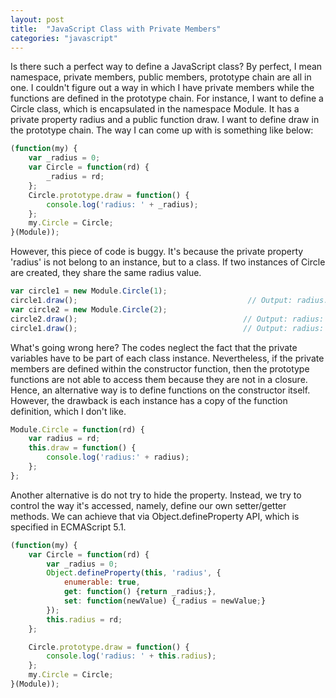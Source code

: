```yaml
---
layout: post
title:  "JavaScript Class with Private Members"
categories: "javascript"
---
```


Is there such a perfect way to define a JavaScript class? By perfect, I mean namespace, private members, public members, prototype chain are all in one. I couldn't figure out a way in which I have private members while the functions are defined in the prototype chain.
For instance, I want to define a Circle class, which is encapsulated in the namespace Module. It has a private property radius and a public function draw. I want to define draw in the prototype chain. The way I can come up with is something like below:

```javascript
(function(my) {
    var _radius = 0;
    var Circle = function(rd) {
        _radius = rd;
    };
    Circle.prototype.draw = function() {
        console.log('radius: ' + _radius);
    };
    my.Circle = Circle;
}(Module));
```

However, this piece of code is buggy. It's because the private property 'radius' is not belong to an instance, but to a class. If two instances of Circle are created, they share the same radius value.

```javascript
var circle1 = new Module.Circle(1);
circle1.draw();                                      // Output: radius: 1
var circle2 = new Module.Circle(2);
circle2.draw();                                     // Output: radius: 2
circle1.draw();                                     // Output: radius: 2
```

What's going wrong here? The codes neglect the fact that the private variables have to be part of each class instance. Nevertheless, if the private members are defined within the constructor function, then the prototype functions are not able to access them because they are not in a closure. Hence, an alternative way is to define functions on the constructor itself. However, the drawback is each instance has a copy of the function definition, which I don't like.

```javascript
Module.Circle = function(rd) {
    var radius = rd;
    this.draw = function() {
        console.log('radius:' + radius);
    };
};
```

Another alternative is do not try to hide the property. Instead, we try to control the way it's accessed, namely, define our own setter/getter methods. We can achieve that via Object.defineProperty API, which is specified in ECMAScript 5.1.

```javascript
(function(my) {
    var Circle = function(rd) {
        var _radius = 0;
        Object.defineProperty(this, 'radius', {
            enumerable: true,
            get: function() {return _radius;},
            set: function(newValue) {_radius = newValue;}
        });
        this.radius = rd;
    };

    Circle.prototype.draw = function() {
        console.log('radius: ' + this.radius);
    };
    my.Circle = Circle;
}(Module));
```